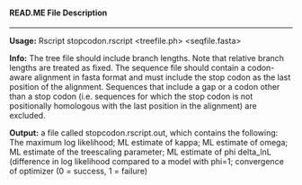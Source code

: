 #### READ.ME File Description

***

**Usage:** Rscript stopcodon.rscript <treefile.ph> <seqfile.fasta>

**Info:** The tree file should include branch lengths. Note that relative branch lengths are treated as fixed.
The sequence file should contain a codon-aware alignment in fasta format and must include the 
stop codon as the last position of the alignment. Sequences that include a gap or a codon other than
a stop codon (i.e. sequences for which the stop codon is not positionally homologous with the last 
position in the alignment) are excluded.

**Output:** a file called stopcodon.rscript.out, which contains the following: The maximum log likelihood;
ML estimate of kappa; ML estimate of omega; ML estimate of the treescaling parameter; ML estimate of phi
delta_lnL (difference in log likelihood compared to a model with phi=1; convergence of optimizer (0 = success,
1 = failure)
